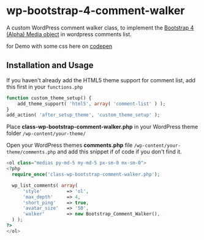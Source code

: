 # wp-bootstrap-4-comment-walker
A custom WordPress comment walker class, to implement the [Bootstrap 4 (Alpha) Media object](https://v4-alpha.getbootstrap.com/layout/media-object/) in wordpress comments list.

for Demo with some css here on [codepen](http://codepen.io/bourafai/pen/QpzyjZ)

Installation and Usage
------------
If you haven't already add the HTML5 theme support for comment list, add this first in your `functions.php`

```php
function custom_theme_setup() {
	add_theme_support( 'html5', array( 'comment-list' ) );
}
add_action( 'after_setup_theme', 'custom_theme_setup' );
```

Place **class-wp-bootstrap-comment-walker.php** in your WordPress theme folder `/wp-content/your-theme/`

Open your WordPress themes **comments.php** file  `/wp-content/your-theme/comments.php` and add this snippet if of code if you don't find it.

```php
<ol class="medias py-md-5 my-md-5 px-sm-0 mx-sm-0">
<?php 
  require_once('class-wp-bootstrap-comment-walker.php');

  wp_list_comments( array(
	  'style'         => 'ol',
	  'max_depth'     => 4,
	  'short_ping'    => true,
	  'avatar_size'   => '50',
	  'walker'        => new Bootstrap_Comment_Walker(),
  ) );
?>
</ol>
